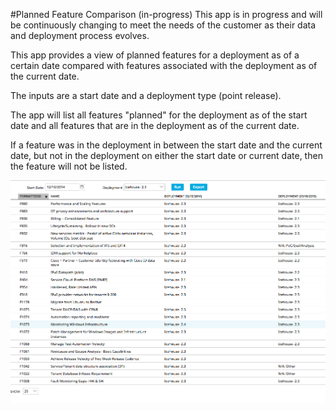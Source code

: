 #Planned Feature Comparison (in-progress)
This app is in progress and will be continuously changing to meet the needs of the customer as their data and deployment process evolves.

This app provides a view of planned features for a deployment as of a certain date compared with features associated with the deployment as of the current date.

The inputs are a start date and a deployment type (point release).

The app will list all features "planned" for the deployment as of the start date and all features that are in the deployment as of the current date.

If a feature was in the deployment in between the start date and the current date, but not in the deployment on either the start date or current date, then the feature will not be listed.

![ScreenShot](/images/release-metrics.png)


